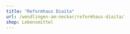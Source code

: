 ```yaml
---
title: "Reformhaus Diaita"
url: /wendlingen-am-neckar/reformhaus-diaita/
shop: Lebensmittel
---
```

